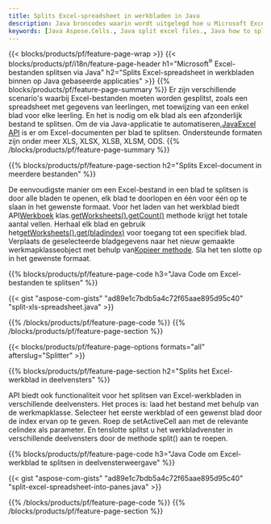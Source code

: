 ```yaml
---
title: Splits Excel-spreadsheet in werkbladen in Java
description: Java broncodes waarin wordt uitgelegd hoe u Microsoft Excel-bestanden in meerdere documenten kunt splitsen met behulp van de Java Excel-bibliotheek
keywords: [Java Aspose.Cells., Java split excel files., Java how to split excel files into multiple files., Java excel splitter., Java split Cell., Cell splitter using Java]
---
```

{{< blocks/products/pf/feature-page-wrap >}}
{{< blocks/products/pf/i18n/feature-page-header h1="Microsoft<sup>&reg;</sup> Excel-bestanden splitsen via Java" h2="Splits Excel-spreadsheet in werkbladen binnen op Java gebaseerde applicaties" >}}
{{% blocks/products/pf/feature-page-summary %}}
Er zijn verschillende scenario's waarbij Excel-bestanden moeten worden gesplitst, zoals een spreadsheet met gegevens van leerlingen, met toewijzing van een enkel blad voor elke leerling. En het is nodig om elk blad als een afzonderlijk bestand te splitsen. Om de via Java-applicatie te automatiseren,[JavaExcel API](/cells/nl/java/) is er om Excel-documenten per blad te splitsen. Ondersteunde formaten zijn onder meer XLS, XLSX, XLSB, XLSM, ODS.
{{% /blocks/products/pf/feature-page-summary %}}

{{% blocks/products/pf/feature-page-section h2="Splits Excel-document in meerdere bestanden" %}}

 De eenvoudigste manier om een Excel-bestand in een blad te splitsen is door alle bladen te openen, elk blad te doorlopen en één voor één op te slaan in het gewenste formaat. Voor het laden van het werkblad biedt API[Werkboek](https://reference.aspose.com/cells/java/com.aspose.cells/Workbook) klas.[getWorksheets().getCount()](https://reference.aspose.com/cells/java/com.aspose.cells/worksheetcollection#Count) methode krijgt het totale aantal vellen. Herhaal elk blad en gebruik het[getWorksheets().get(bladindex)](https://reference.aspose.com/cells/java/com.aspose.cells/worksheetcollection#get) voor toegang tot een specifiek blad. Verplaats de geselecteerde bladgegevens naar het nieuw gemaakte werkmapklasseobject met behulp van[Kopieer methode](https://reference.aspose.com/cells/java/com.aspose.cells/workbook#copy(com.aspose.cells.Workbook)). Sla het ten slotte op in het gewenste formaat.

{{% blocks/products/pf/feature-page-code h3="Java Code om Excel-bestanden te splitsen" %}}

{{< gist "aspose-com-gists" "ad89e1c7bdb5a4c72f65aae895d95c40" "split-xls-spreadsheet.java" >}}

{{% /blocks/products/pf/feature-page-code %}}
{{% /blocks/products/pf/feature-page-section %}}

{{< blocks/products/pf/feature-page-options formats="all" afterslug="Splitter" >}}

{{% blocks/products/pf/feature-page-section h2="Splits het Excel-werkblad in deelvensters" %}}

API biedt ook functionaliteit voor het splitsen van Excel-werkbladen in verschillende deelvensters. Het proces is: laad het bestand met behulp van de werkmapklasse. Selecteer het eerste werkblad of een gewenst blad door de index ervan op te geven. Roep de setActiveCell aan met de relevante celindex als parameter. En tenslotte splitst u het werkbladvenster in verschillende deelvensters door de methode split() aan te roepen.

{{% blocks/products/pf/feature-page-code h3="Java Code om Excel-werkblad te splitsen in deelvensterweergave" %}}

{{< gist "aspose-com-gists" "ad89e1c7bdb5a4c72f65aae895d95c40" "split-excel-spreadsheet-into-panes.java" >}}

{{% /blocks/products/pf/feature-page-code %}}
{{% /blocks/products/pf/feature-page-section %}}
